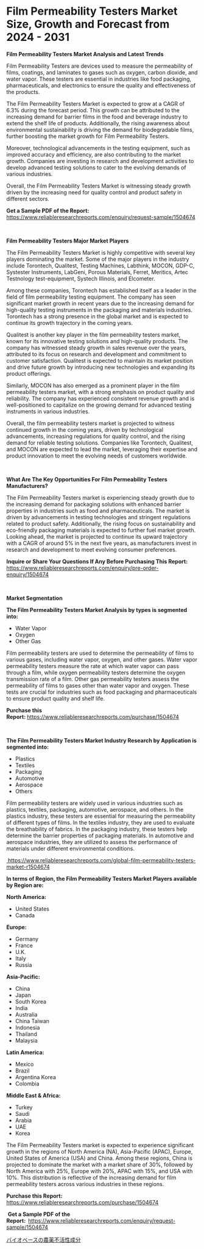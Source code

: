 <p><h1>Film Permeability Testers Market Size, Growth and Forecast from 2024 - 2031</h1></p><p><strong>Film Permeability Testers Market Analysis and Latest Trends</strong></p>
<p><p>Film Permeability Testers are devices used to measure the permeability of films, coatings, and laminates to gases such as oxygen, carbon dioxide, and water vapor. These testers are essential in industries like food packaging, pharmaceuticals, and electronics to ensure the quality and effectiveness of the products.</p><p>The Film Permeability Testers Market is expected to grow at a CAGR of 6.3% during the forecast period. This growth can be attributed to the increasing demand for barrier films in the food and beverage industry to extend the shelf life of products. Additionally, the rising awareness about environmental sustainability is driving the demand for biodegradable films, further boosting the market growth for Film Permeability Testers.</p><p>Moreover, technological advancements in the testing equipment, such as improved accuracy and efficiency, are also contributing to the market growth. Companies are investing in research and development activities to develop advanced testing solutions to cater to the evolving demands of various industries.</p><p>Overall, the Film Permeability Testers Market is witnessing steady growth driven by the increasing need for quality control and product safety in different sectors.</p></p>
<p><strong>Get a Sample PDF of the Report:&nbsp;</strong> <a href="https://www.reliableresearchreports.com/enquiry/request-sample/1504674">https://www.reliableresearchreports.com/enquiry/request-sample/1504674</a></p>
<p>&nbsp;</p>
<p><strong>Film Permeability Testers Major Market Players</strong></p>
<p><p>The Film Permeability Testers Market is highly competitive with several key players dominating the market. Some of the major players in the industry include Torontech, Qualitest, Testing Machines, Labthink, MOCON, GDP-C, Systester Instruments, LabGeni, Porous Materials, Ferret, Meritics, Artec Testnology test-equipment, Systech Illinois, and Elcometer.</p><p>Among these companies, Torontech has established itself as a leader in the field of film permeability testing equipment. The company has seen significant market growth in recent years due to the increasing demand for high-quality testing instruments in the packaging and materials industries. Torontech has a strong presence in the global market and is expected to continue its growth trajectory in the coming years.</p><p>Qualitest is another key player in the film permeability testers market, known for its innovative testing solutions and high-quality products. The company has witnessed steady growth in sales revenue over the years, attributed to its focus on research and development and commitment to customer satisfaction. Qualitest is expected to maintain its market position and drive future growth by introducing new technologies and expanding its product offerings.</p><p>Similarly, MOCON has also emerged as a prominent player in the film permeability testers market, with a strong emphasis on product quality and reliability. The company has experienced consistent revenue growth and is well-positioned to capitalize on the growing demand for advanced testing instruments in various industries.</p><p>Overall, the film permeability testers market is projected to witness continued growth in the coming years, driven by technological advancements, increasing regulations for quality control, and the rising demand for reliable testing solutions. Companies like Torontech, Qualitest, and MOCON are expected to lead the market, leveraging their expertise and product innovation to meet the evolving needs of customers worldwide.</p></p>
<p>&nbsp;</p>
<p><strong>What Are The Key Opportunities For Film Permeability Testers Manufacturers?</strong></p>
<p><p>The Film Permeability Testers market is experiencing steady growth due to the increasing demand for packaging solutions with enhanced barrier properties in industries such as food and pharmaceuticals. The market is driven by advancements in testing technologies and stringent regulations related to product safety. Additionally, the rising focus on sustainability and eco-friendly packaging materials is expected to further fuel market growth. Looking ahead, the market is projected to continue its upward trajectory with a CAGR of around 5% in the next five years, as manufacturers invest in research and development to meet evolving consumer preferences.</p></p>
<p><strong>Inquire or Share Your Questions If Any Before Purchasing This Report:</strong> <a href="https://www.reliableresearchreports.com/enquiry/pre-order-enquiry/1504674">https://www.reliableresearchreports.com/enquiry/pre-order-enquiry/1504674</a></p>
<p>&nbsp;</p>
<p><strong>Market Segmentation</strong></p>
<p><strong>The Film Permeability Testers Market Analysis by types is segmented into:</strong></p>
<p><ul><li>Water Vapor</li><li>Oxygen</li><li>Other Gas</li></ul></p>
<p><p>Film permeability testers are used to determine the permeability of films to various gases, including water vapor, oxygen, and other gases. Water vapor permeability testers measure the rate at which water vapor can pass through a film, while oxygen permeability testers determine the oxygen transmission rate of a film. Other gas permeability testers assess the permeability of films to gases other than water vapor and oxygen. These tests are crucial for industries such as food packaging and pharmaceuticals to ensure product quality and shelf life.</p></p>
<p><strong>Purchase this Report:&nbsp;</strong><a href="https://www.reliableresearchreports.com/purchase/1504674">https://www.reliableresearchreports.com/purchase/1504674</a></p>
<p>&nbsp;</p>
<p><strong>The Film Permeability Testers Market Industry Research by Application is segmented into:</strong></p>
<p><ul><li>Plastics</li><li>Textiles</li><li>Packaging</li><li>Automotive</li><li>Aerospace</li><li>Others</li></ul></p>
<p><p>Film permeability testers are widely used in various industries such as plastics, textiles, packaging, automotive, aerospace, and others. In the plastics industry, these testers are essential for measuring the permeability of different types of films. In the textiles industry, they are used to evaluate the breathability of fabrics. In the packaging industry, these testers help determine the barrier properties of packaging materials. In automotive and aerospace industries, they are utilized to assess the performance of materials under different environmental conditions.</p></p>
<p><a href="https://www.reliableresearchreports.com/global-film-permeability-testers-market-r1504674">&nbsp;https://www.reliableresearchreports.com/global-film-permeability-testers-market-r1504674</a></p>
<p><strong>In terms of Region, the Film Permeability Testers Market Players available by Region are:</strong></p>
<p>
    <p> <strong> North America: </strong>
        <ul>
            <li>United States</li>
            <li>Canada</li>
        </ul>
        </p> 
    <p> <strong> Europe: </strong>
        <ul>
            <li>Germany</li>
            <li>France</li>
            <li>U.K.</li>
            <li>Italy</li>
            <li>Russia</li>
        </ul>
        </p> 
    <p> <strong> Asia-Pacific: </strong>
        <ul>
            <li>China</li>
            <li>Japan</li>
            <li>South Korea</li>
            <li>India</li>
            <li>Australia</li>
            <li>China Taiwan</li>
            <li>Indonesia</li>
            <li>Thailand</li>
            <li>Malaysia</li>
        </ul>
        </p> 
    <p> <strong> Latin America: </strong>
        <ul>
            <li>Mexico</li>
            <li>Brazil</li>
            <li>Argentina Korea</li>
            <li>Colombia</li>
        </ul>
        </p> 
    <p> <strong> Middle East & Africa: </strong>
        <ul>
            <li>Turkey</li>
            <li>Saudi</li>
            <li>Arabia</li>
            <li>UAE</li>
            <li>Korea</li>
        </ul>
    </p>
    </p>
<p><p>The Film Permeability Testers market is expected to experience significant growth in the regions of North America (NA), Asia-Pacific (APAC), Europe, United States of America (USA) and China. Among these regions, China is projected to dominate the market with a market share of 30%, followed by North America with 25%, Europe with 20%, APAC with 15%, and USA with 10%. This distribution is reflective of the increasing demand for film permeability testers across various industries in these regions.</p></p>
<p><strong>Purchase this Report: </strong><a href="https://www.reliableresearchreports.com/purchase/1504674">https://www.reliableresearchreports.com/purchase/1504674</a></p>
<p>&nbsp;<strong>Get a Sample PDF of the Report:&nbsp;&nbsp;</strong><a href="https://www.reliableresearchreports.com/enquiry/request-sample/1504674">https://www.reliableresearchreports.com/enquiry/request-sample/1504674</a></p>
<p><strong></strong></p>
<p><p><a href="https://github.com/mares423/Market-Research-Report-List-1/blob/main/954217895127.md">バイオベースの農薬不活性成分</a></p></p>